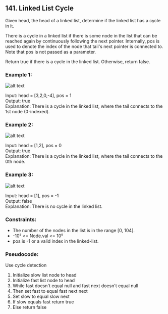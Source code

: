 ## 141. Linked List Cycle
Given head, the head of a linked list, determine if the linked list has a cycle in it.

There is a cycle in a linked list if there is some node in the list that can be reached again by continuously following the next pointer. Internally, pos is used to denote the index of the node that tail's next pointer is connected to. Note that pos is not passed as a parameter.

Return true if there is a cycle in the linked list. Otherwise, return false.

### Example 1:
![alt text][image1]

[image1]: https://assets.leetcode.com/uploads/2018/12/07/circularlinkedlist.png "Image 1"

Input: head = [3,2,0,-4], pos = 1\
Output: true\
Explanation: There is a cycle in the linked list, where the tail connects to the 1st node (0-indexed).

### Example 2:
![alt text][image2]

[image2]: https://assets.leetcode.com/uploads/2018/12/07/circularlinkedlist_test2.png "Image 2"

Input: head = [1,2], pos = 0\
Output: true\
Explanation: There is a cycle in the linked list, where the tail connects to the 0th node.

### Example 3:
![alt text][image3]

[image3]: https://assets.leetcode.com/uploads/2018/12/07/circularlinkedlist_test3.png "Image 3"

Input: head = [1], pos = -1\
Output: false\
Explanation: There is no cycle in the linked list.


### Constraints:

- The number of the nodes in the list is in the range [0, 104].
- -10&#8309; <= Node.val <= 10&#8309;
- pos is -1 or a valid index in the linked-list.

### Pseudocode:
Use cycle detection
1. Initialize slow list node to head
2. Initialize fast list node to head
3. While fast doesn't equal null and fast next doesn't equal null
4. Then set fast to equal fast next next
5. Set slow to equal slow next
6. If slow equals fast return true
7. Else return false